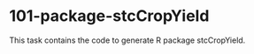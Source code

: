 
101-package-stcCropYield
========================
This task contains the code to generate R package stcCropYield.
